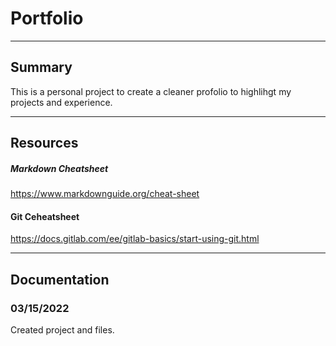 # Portfolio
---
## Summary
This is a personal project to create a cleaner profolio to highlihgt my projects and experience.

---
## Resources

##### Markdown Cheatsheet
https://www.markdownguide.org/cheat-sheet

#### Git Ceheatsheet
https://docs.gitlab.com/ee/gitlab-basics/start-using-git.html

---
## Documentation

### 03/15/2022 
Created project and files. 

### 